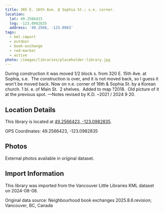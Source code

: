 ```yaml
---
title: 305 E. 16th Ave. @ Sophia St.; s.e. corner.
location:
  lat: 49.2566423
  lng: -123.0982835
  address: '49.2566, -123.0983'
tags:
  - kml-import
  - outdoor
  - book-exchange
  - red-marker
  - active
photo: /images/libraries/placeholder-library.jpg
---
```

During construction it was moved 1/2 block s. from 320 E. 15th Ave. at Sophia, s.e.  The construction is over, and it is not moved back, so I guess it won't be moved back.
Now on n.e. corner of 16th & Sophia St. by a Korean church.
1 bl. e. of Main St.  2 shelves. 
 Added to map ?2018.  
Old picture of it at the previous spot.
—Notes revised by K.D. ~2021 / 2024 9 20.

## Location Details

This library is located at [49.2566423, -123.0982835](https://www.google.com/maps?q=49.2566423,-123.0982835).

GPS Coordinates: 49.2566423, -123.0982835

## Photos

External photos available in original dataset.

## Import Information

This library was imported from the Vancouver Little Libraries KML dataset on 2024-08-08.

Original data source: Neighbourhood book exchanges 2025.8.6.revision; Vancouver, BC, Canada
